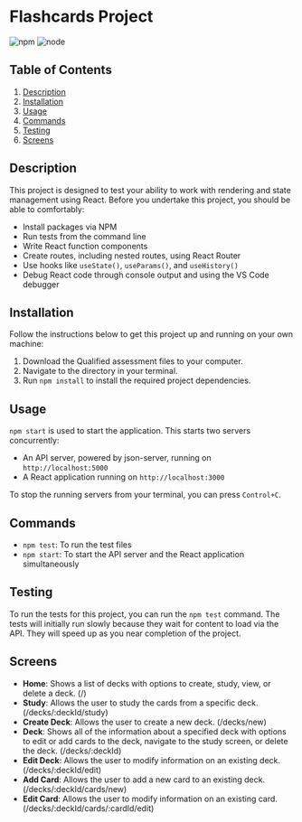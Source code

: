 # Flashcards Project

![npm](https://img.shields.io/npm/v/npm)
![node](https://img.shields.io/node/v/react)

## Table of Contents
1. [Description](#description)
2. [Installation](#installation)
3. [Usage](#usage)
4. [Commands](#commands)
5. [Testing](#testing)
6. [Screens](#screens)

## Description

This project is designed to test your ability to work with rendering and state management using React. Before you undertake this project, you should be able to comfortably:

- Install packages via NPM
- Run tests from the command line
- Write React function components
- Create routes, including nested routes, using React Router
- Use hooks like `useState()`, `useParams()`, and `useHistory()`
- Debug React code through console output and using the VS Code debugger

## Installation

Follow the instructions below to get this project up and running on your own machine:

1. Download the Qualified assessment files to your computer.
2. Navigate to the directory in your terminal.
3. Run `npm install` to install the required project dependencies.

## Usage

`npm start` is used to start the application. This starts two servers concurrently:

- An API server, powered by json-server, running on `http://localhost:5000`
- A React application running on `http://localhost:3000`

To stop the running servers from your terminal, you can press `Control+C`.

## Commands

- `npm test`: To run the test files
- `npm start`: To start the API server and the React application simultaneously

## Testing

To run the tests for this project, you can run the `npm test` command. The tests will initially run slowly because they wait for content to load via the API. They will speed up as you near completion of the project.

## Screens

- **Home**: Shows a list of decks with options to create, study, view, or delete a deck. (/)
- **Study**: Allows the user to study the cards from a specific deck. (/decks/:deckId/study)
- **Create Deck**: Allows the user to create a new deck. (/decks/new)
- **Deck**: Shows all of the information about a specified deck with options to edit or add cards to the deck, navigate to the study screen, or delete the deck. (/decks/:deckId)
- **Edit Deck**: Allows the user to modify information on an existing deck. (/decks/:deckId/edit)
- **Add Card**: Allows the user to add a new card to an existing deck. (/decks/:deckId/cards/new)
- **Edit Card**: Allows the user to modify information on an existing card. (/decks/:deckId/cards/:cardId/edit)
